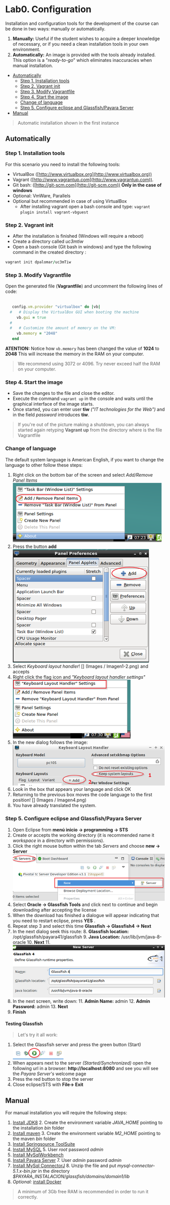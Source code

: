 # Lab0. Configuration

Installation and configuration tools for the development of the course can be done in two ways: manually or automatically.

1. __Manually:__ Useful if the student wishes to acquire a deeper knowledge of necessary, or if you need a clean installation tools in your own environment.
2. __Automatically:__ An image is provided with the tools already installed. This option is a "_ready-to-go_" which eliminates inaccuracies when manual installation.

<!-- MarkdownTOC depth=3 -->

- [Automatically](#automatically)
  - [Step 1. Installation tools](#step-1-installation-tools)
  - [Step 2. Vagrant init](#step-2-vagrant-init)
  - [Step 3. Modify Vagrantfile](#step-3-modify-vagrantfile)
  - [Step 4. Start the image](#step-4-start-the-image)
  - [Change of language](#change-of-language)
  - [Step 5. Configure eclipse and Glassfish/Payara Server](#step-5-configure-eclipse-and-glassfishpayara-server)
- [Manual](#manual)

<!-- /MarkdownTOC -->


> Automatic installation shown in the first instance


## Automatically

### Step 1. Installation tools

For this scenario you need to install the following tools:

- VirtualBox ([http://www.virtualbox.org](http://www.virtualbox.org))
- Vagrant ([http://www.vagrantup.com](http://www.vagrantup.com)).
- Git bash: ([http://git-scm.com](http://git-scm.com)) __Only in the case of windows__
- Optional: VmWare, Parallels
- Optional but recommended in case of using VirtualBox
  - After installing vagrant open a bash console and type: `vagrant plugin install vagrant-vbguest`

### Step 2. Vagrant init

- After the installation is finished (Windows will require a reboot)
- Create a directory called _uc3mtiw_
- Open a bash console  (Git bash in windows) and type the following command in the created directory :
```ruby
vagrant init dpalomar/uc3mTiw
```

### Step 3. Modify Vagrantfile 

Open the generated file (__Vagrantfile__) and uncomment the following lines of code:

```ruby

   config.vm.provider "virtualbox" do |vb|
  #   # Display the VirtualBox GUI when booting the machine
     vb.gui = true
  #
  #   # Customize the amount of memory on the VM:
     vb.memory = "2048"
   end
```

__ATENTION:__ Notice how `vb.memory` has been changed the value of __1024__ to __2048__ This will increase the memory in the RAM on your computer.

> We recommend using 3072 or 4096. Try never exceed half the RAM on your computer.

### Step 4. Start the image

- Save the changes to the file and close the editor.
- Execute the command `vagrant up` in the console and waits until the graphical interface of the image starts.
- Once started, you can enter user __tiw__  _("IT technologies for the Web")_ and in the field _password_ introduces __tiw__.

> If you're out of the picture making a shutdown, you can always started again retyping __Vagrant up__ from the directory where is the file Vagrantfile

### Change of language

The default system language is American English, if you want to change the language to other follow these steps:

1. Right click on the bottom bar of the screen and select _Add/Remove Panel Items_  ![](images/Imagen1.png)
2. Press the button __add__ ![](images/Imagen1-1.png)
2. Select _Keyboard layout handler_! [] (Images / Imagen1-2.png) and accepts
3. Right click the flag icon and _"Keyboard layout handler settings"_ ![](images/Imagen2.png)
3. In the new dialog follows the image: ![](images/Imagen3.png)
4. Look in the box that appears your language and click OK
5. Returning to the previous box moves the code language to the first position! [] (Images / Imagen4.png)
6. You have already translated the system.

### Step 5. Configure eclipse and Glassfish/Payara Server

1. Open Eclipse from  __menú inicio -> programming -> STS__
2. Create or accepts the working directory (it is recommended name it _workspace_ in a directory with permissions).
3. Click the right mouse button within the tab _Servers_  and choose __new -> Server__ ![](images/Imagen5.png)
4. Select __Oracle -> Glassfish Tools__ and click next to continue and begin downloading after accepting the license
5. When the download has finished a dialogue will appear indicating that you need to restart eclipse, press __YES__ .
6. Repeat step 3 and select this time __Glassfish -> Glassfish4 -> Next__
7. In the next dialog seek this route:
    8. __Glassfish location:__ /opt/glassfish/payara41/glassfish
    9. __Java Location:__ /usr/lib/jvm/java-8-oracle
    10. __Next__
    11. ![](images/Imagen6.png)
10. In the next screen, write down:
    11. __Admin Name:__ admin
    12. __Admin Password:__ admin
    13. __Next__
14. __Finish__

#### Testing Glassfish

> Let's try it all work:

1. Select the Glassfish server and press the green button (Start) ![](images/Imagen7.png)
2. When appears next to the server _(Started/Synchronized)_  open the following url in a browser: __http://localhost:8080__ and see you will see the  _Payara Server's_ welcome page
3. Press the red button to stop the server
4. Close eclipse/STS with __File-> Exit__

## Manual

For manual installation you will require the following steps:

1. [Install JDK8](http://www.oracle.com)
    2. Create the environment variable *JAVA_HOME* pointing to the installation _bin_ folder  
2. [Install maven](http://maven.apache.org)
    3. Create the environment variable *M2_HOME* pointing to the maven _bin_ folder
3. [Install Springsource ToolSuite](http://maven.apache.org)
4. [Install MySQL](http://www.mysql.com)
    5. User _root_ password _admin_
5. [Install MySqlWorkbench](http://www.mysql.com)
6. [Install Payara Server](http://www.payara.fish/)
    7. User _admin_ password _admin_
7. [Install MySql ConnectorJ](http://www.mysql.com)
    8. Unzip the file and put _mysql-connector-5.1.x-bin.jar_ in the directory *$PAYARA_INSTALACION/glassfish/domains/domain1/lib*
9. _Optional:_ [install Docker](http://www.docker.com)

> A minimum of 3Gb free RAM is recommended in order to run it correctly.



